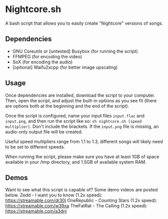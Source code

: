 # Nightcore.sh
A bash script that allows you to easily create "Nightcore" versions of songs.

## Dependencies
- GNU Coreutils or [untested] Busybox (for running the script)
- FFMPEG (for encoding the video)
- SoX (for encoding the audio)
- [optional] Waifu2xcpp (for better image upscaling)

## Usage
Once dependencies are installed, download the script to your computer. Then, open the script, and adjust the built-in options as you see fit (there are options both at the beginning and the end of the script).

Once the script is configured, name your input files `input.flac` and `input.png`, and then run the script like so:
`sh nightcore.sh [speed multiplier]`. Don't include the brackets. If the `input.png` file is missing, an audio-only output file will be created.

Useful speed multipliers range from 1.1 to 1.3, different songs will likely need to be set to different speeds.

When running the script, please make sure you have at least 1GB of space available in your /tmp directory, and 1.5GB of available system RAM.

## Demos
Want to see what this script is capable of? Some demo videos are posted below.
Zedd - I want you to know (1.2x speed): https://streamable.com/dr30j
OneRepublic - Counting Stars (1.2x speed): https://streamable.com/w39xa
TheFatRat - The Calling (1.2x speed): https://streamable.com/a3dnj
